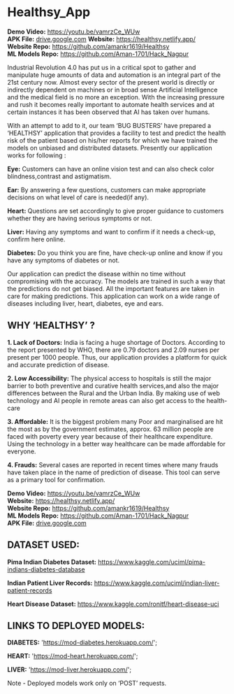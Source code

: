 # Healthsy_App

**Demo Video:** https://youtu.be/vamrzCe_WUw<br>
**APK File:** <a href="https://drive.google.com/drive/folders/1fVnlYrMQ7uYpj_pysQRn48fU1BzjmIIo?usp=sharing">drive.google.com</a>
**Website:** https://healthsy.netlify.app/<br>
**Website Repo:** https://github.com/amankr1619/Healthsy<br>
**ML Models Repo:** https://github.com/Aman-1701/Hack_Nagpur<br>

Industrial Revolution 4.0 has put us in a critical spot to gather and manipulate huge amounts of data and automation is an integral part of the 21st century now. Almost every sector of the present world is directly or indirectly dependent on machines or in broad sense Artificial Intelligence and the medical field is no more an exception. With the increasing pressure and rush it becomes really important to automate health services and at certain instances it has been observed that AI has taken over humans. 

With an attempt to add to it, our team ‘BUG BUSTERS’ have prepared a ‘HEALTHSY’ application that provides a facility to test and predict the health risk of the patient based on his/her reports for which we have trained the models on unbiased and distributed datasets. 
Presently our application works for following :

**Eye:** Customers can have an online vision test and can also check color blindness,contrast and     astigmatism.

**Ear:** By answering a few questions, customers can make appropriate decisions on what level of care is needed(if any). 

**Heart:** Questions are set accordingly to give proper guidance to customers whether they are having serious symptoms or not.

**Liver:** Having any symptoms and want to confirm if it needs a check-up, confirm here online.

**Diabetes:** Do you think you are fine, have check-up online and know if you have any symptoms of diabetes or not.

Our application can predict the disease within no time without compromising with the accuracy.
The models are trained in such a way that the predictions do not get biased. All the important features are taken in care for making predictions. This application can work on a wide range of diseases including liver, heart, diabetes, eye and ears.

## WHY ‘HEALTHSY’ ?

**1. Lack of Doctors:** India is facing a huge shortage of Doctors. According to the report presented by WHO, there are 0.79 doctors  and 2.09 nurses per present per 1000 people. Thus, our application provides a platform for quick and accurate prediction of disease.

**2. Low Accessibility:** The physical access to hospitals is still the major barrier to both preventive and curative health services,and also the major differences between the Rural and the Urban India. By making use of web technology and  AI people in remote areas can also get access to the health-care

**3. Affordable:** It is the biggest problem many Poor and marginalised are hit the most as by the government estimates, approx. 63 million  people are faced with poverty every year because of their healthcare expenditure. Using the technology in a better way healthcare can be made affordable for everyone.

**4. Frauds:** Several cases are reported in recent times where many frauds have taken place in the name of prediction of disease. This tool can serve  as a primary tool for confirmation. 

**Demo Video:** https://youtu.be/vamrzCe_WUw<br>
**Website:** https://healthsy.netlify.app/<br>
**Website Repo:** https://github.com/amankr1619/Healthsy<br>
**ML Models Repo:** https://github.com/Aman-1701/Hack_Nagpur<br>
**APK File:** <a href="https://drive.google.com/drive/folders/1fVnlYrMQ7uYpj_pysQRn48fU1BzjmIIo?usp=sharing">drive.google.com</a>

## DATASET USED:
**Pima Indian Diabetes Dataset:** https://www.kaggle.com/uciml/pima-indians-diabetes-database

**Indian Patient Liver Records:** https://www.kaggle.com/uciml/indian-liver-patient-records

**Heart Disease Dataset:** https://www.kaggle.com/ronitf/heart-disease-uci

## LINKS TO DEPLOYED MODELS:

**DIABETES:** 'https://mod-diabetes.herokuapp.com/';

**HEART:** 'https://mod-heart.herokuapp.com/';

**LIVER:** 'https://mod-liver.herokuapp.com/';

Note - Deployed models work only on ‘POST’ requests.

